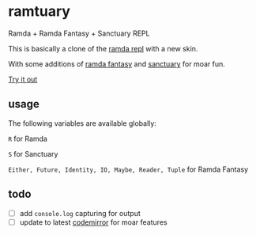 # ramtuary
Ramda + Ramda Fantasy + Sanctuary REPL

This is basically a clone of the [ramda repl](https://github.com/ramda/ramda.github.io/tree/master/repl) with a new skin.

With some additions of [ramda fantasy](https://github.com/ramda/ramda-fantasy) and [sanctuary](https://github.com/plaid/sanctuary) for moar fun.

[Try it out](http://davidchase.github.io/ramtuary/)

## usage

The following variables are available globally:

`R` for Ramda

`S` for Sanctuary

`Either, Future, Identity, IO, Maybe, Reader, Tuple`  for Ramda Fantasy

## todo
- [ ] add `console.log` capturing for output
- [ ] update to latest [codemirror](https://github.com/codemirror/CodeMirror) for moar features
